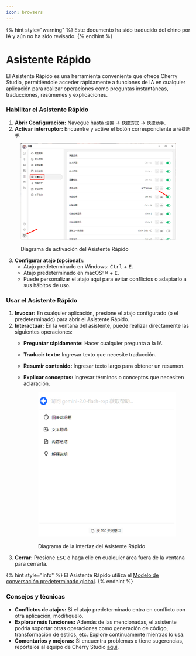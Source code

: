 ```yaml
---
icon: browsers
---
```


{% hint style="warning" %}
Este documento ha sido traducido del chino por IA y aún no ha sido revisado.
{% endhint %}

# Asistente Rápido

El Asistente Rápido es una herramienta conveniente que ofrece Cherry Studio, permitiéndole acceder rápidamente a funciones de IA en cualquier aplicación para realizar operaciones como preguntas instantáneas, traducciones, resúmenes y explicaciones.

### Habilitar el Asistente Rápido

1. **Abrir Configuración:** Navegue hasta `设置` -> `快捷方式` -> `快捷助手`.
2. **Activar interruptor:** Encuentre y active el botón correspondiente a `快捷助手`.

<figure><img src="../../.gitbook/assets/快捷助手-0.png" alt=""><figcaption><p>Diagrama de activación del Asistente Rápido</p></figcaption></figure>

3. **Configurar atajo (opcional):**
   * Atajo predeterminado en Windows: <kbd>Ctrl</kbd> + <kbd>E</kbd>.
   * Atajo predeterminado en macOS: <kbd>⌘</kbd> + <kbd>E</kbd>.
   * Puede personalizar el atajo aquí para evitar conflictos o adaptarlo a sus hábitos de uso.

### Usar el Asistente Rápido

1. **Invocar:** En cualquier aplicación, presione el atajo configurado (o el predeterminado) para abrir el Asistente Rápido.
2. **Interactuar:** En la ventana del asistente, puede realizar directamente las siguientes operaciones:
   * **Preguntar rápidamente:** Hacer cualquier pregunta a la IA.
   * **Traducir texto:** Ingresar texto que necesite traducción.
   * **Resumir contenido:** Ingresar texto largo para obtener un resumen.
   * **Explicar conceptos:** Ingresar términos o conceptos que necesiten aclaración.

       <figure><img src="../../.gitbook/assets/快捷助手-1.png" alt=""><figcaption><p>Diagrama de la interfaz del Asistente Rápido</p></figcaption></figure>
3. **Cerrar:** Presione <kbd>ESC</kbd> o haga clic en cualquier área fuera de la ventana para cerrarla.

{% hint style="info" %}
El Asistente Rápido utiliza el [Modelo de conversación predeterminado global](settings/default-models.md#mo-ren-zhu-shou-mo-xing).
{% endhint %}

### Consejos y técnicas

* **Conflictos de atajos:** Si el atajo predeterminado entra en conflicto con otra aplicación, modifíquelo.
* **Explorar más funciones:** Además de las mencionadas, el asistente podría soportar otras operaciones como generación de código, transformación de estilos, etc. Explore continuamente mientras lo usa.
* **Comentarios y mejoras:** Si encuentra problemas o tiene sugerencias, repórtelos al equipo de Cherry Studio [aquí](../../../question-contact/suggestions.md).